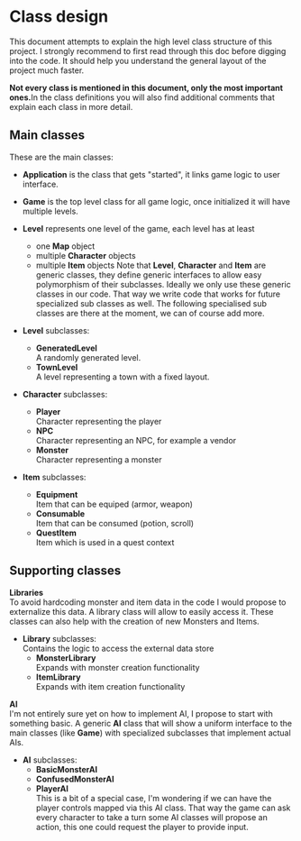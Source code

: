 Class design
============
This document attempts to explain the high level class structure of this project. I strongly recommend to first read through this doc before digging into the code. It should help you understand the general layout
of the project much faster.

<b>Not every class is mentioned in this document, only the most important ones.</b>In the class definitions you will also find additional comments that explain each class in more detail.

Main classes
------------
These are the main classes:
* <b>Application</b> is the class that gets "started", it links game logic to user interface.
* <b>Game</b> is the top level class for all game logic, once initialized it will have multiple levels.
* <b>Level</b> represents one level of the game, each level has at least
   * one <b>Map</b> object
   * multiple <b>Character</b> objects
   * multiple <b>Item</b> objects
Note that <b>Level</b>, <b>Character</b> and <b>Item</b> are generic classes, 
they define generic interfaces to allow easy polymorphism of their subclasses. Ideally we only use these generic classes in our code. That way we write code that works for future specialized sub classes as well.
The following specialised sub classes are there at the moment, we can of course add more.

* <b>Level</b> subclasses:
   * <b>GeneratedLevel</b><br> A randomly generated level.
   * <b>TownLevel</b><br> A level representing a town with a fixed layout.
* <b>Character</b> subclasses:
   * <b>Player</b><br> Character representing the player
   * <b>NPC</b><br> Character representing an NPC, for example a vendor
   * <b>Monster</b><br> Character representing a monster
* <b>Item</b> subclasses:
   * <b>Equipment</b><br> Item that can be equiped (armor, weapon)
   * <b>Consumable</b><br> Item that can be consumed (potion, scroll)
   * <b>QuestItem</b><br> Item which is used in a quest context

Supporting classes
------------------
<b>Libraries</b><br>
To avoid hardcoding monster and item data in the code I would propose to externalize this data. 
A library class will allow to easily access it. These classes can also help with the creation of new
Monsters and Items.
* <b>Library</b> subclasses:<br>Contains the logic to access the external data store
   * <b>MonsterLibrary</b><br>Expands with monster creation functionality
   * <b>ItemLibrary</b><br>Expands with item creation functionality

<b>AI</b><br>
I'm not entirely sure yet on how to implement AI, I propose to start with something basic. A generic <b>AI</b> class
that will show a uniform interface to the main classes (like <b>Game</b>) with specialized subclasses that implement 
actual AIs.
* <b>AI</b> subclasses:<br>
   * <b>BasicMonsterAI</b><br>
   * <b>ConfusedMonsterAI</b><br>
   * <b>PlayerAI</b><br> This is a bit of a special case, I'm wondering if we can have the player controls mapped via this AI class. That way the game can ask every character to take a turn some AI classes will propose an action, this one could request the player to provide input.
        
  

